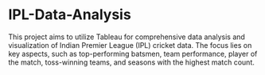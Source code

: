 # IPL-Data-Analysis
This project aims to utilize Tableau for comprehensive data analysis and visualization of Indian Premier League (IPL) cricket data. The focus lies on key aspects, such as top-performing batsmen, team performance, player of the match, toss-winning teams, and seasons with the highest match count.
